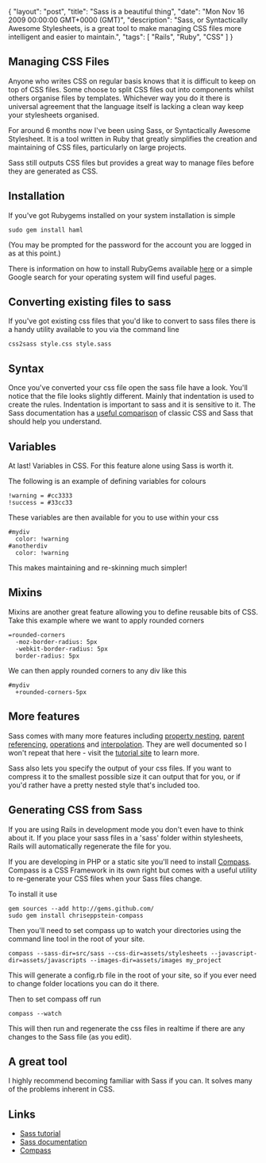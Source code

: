 {
  "layout": "post",
  "title": "Sass is a beautiful thing",
  "date": "Mon Nov 16 2009 00:00:00 GMT+0000 (GMT)",
  "description": "Sass, or Syntactically Awesome Stylesheets, is a great tool to make managing CSS files more intelligent and easier to maintain.",
  "tags": [
    "Rails",
    "Ruby",
    "CSS"
  ]
}

## Managing CSS Files

Anyone who writes CSS on regular basis knows that it is difficult to keep on top of CSS files. Some choose to split CSS files out into components whilst others organise files by templates. Whichever way you do it there is universal agreement that the language itself is lacking a clean way keep your stylesheets organised.

For around 6 months now I've been using Sass, or Syntactically Awesome Stylesheet. It is a tool written in Ruby that greatly simplifies the creation and maintaining of CSS files, particularly on large projects. 

Sass still outputs CSS files but provides a great way to manage files before they are generated as CSS. 

## Installation

If you've got Rubygems installed on your system installation is simple

    sudo gem install haml

(You may be prompted for the password for the account you are logged in as at this point.)

There is information on how to install RubyGems available <a href="http://docs.rubygems.org/read/chapter/3">here</a> or a simple Google search for your operating system will find useful pages. 

## Converting existing files to sass

If you've got existing css files that you'd like to convert to sass files there is a handy utility available to you via the command line

    css2sass style.css style.sass

## Syntax

Once you've converted your css file open the sass file have a look. You'll notice that the file looks slightly different. Mainly that indentation is used to create the rules. Indentation is important to sass and it is sensitive to it. The Sass documentation has a <a href="http://sass-lang.com/tutorial.html#nesting">useful comparison</a> of classic CSS and Sass that should help you understand. 

## Variables

At last! Variables in CSS. For this feature alone using Sass is worth it.

The following is an example of defining variables for colours

    !warning = #cc3333
    !success = #33cc33

These variables are then available for you to use within your css

    #mydiv
      color: !warning
    #anotherdiv
      color: !warning
  
This makes maintaining and re-skinning much simpler!

## Mixins

Mixins are another great feature allowing you to define reusable bits of CSS. Take this example where we want to apply rounded corners

    =rounded-corners
      -moz-border-radius: 5px
      -webkit-border-radius: 5px
      border-radius: 5px

We can then apply rounded corners to any div like this

    #mydiv
      +rounded-corners-5px

## More features

Sass comes with many more features including <a href="http://sass-lang.com/tutorial.html#nesting">property nesting</a>, <a href="http://sass-lang.com/tutorial.html#parent_reference">parent referencing</a>, <a href="http://sass-lang.com/tutorial.html#operations">operations</a> and <a href="http://sass-lang.com/tutorial.html#interpolation">interpolation</a>. They are well documented so I won't repeat that here - visit the <a href="http://sass-lang.com/tutorial.html">tutorial site</a> to learn more.

Sass also lets you specify the output of your css files. If you want to compress it to the smallest possible size it can output that for you, or if you'd rather have a pretty nested style that's included too. 

## Generating CSS from Sass

If you are using Rails in development mode you don't even have to think about it. If you place your sass files in a 'sass' folder within stylesheets, Rails will automatically regenerate the file for you.

If you are developing in PHP or a static site you'll need to install <a href="http://wiki.github.com/chriseppstein/compass">Compass</a>. Compass is a CSS Framework in its own right but comes with a useful utility to re-generate your CSS files when your Sass files change. 

To install it use

    gem sources --add http://gems.github.com/
    sudo gem install chriseppstein-compass

Then you'll need to set compass up to watch your directories using the command line tool in the root of your site. 

    compass --sass-dir=src/sass --css-dir=assets/stylesheets --javascript-dir=assets/javascripts --images-dir=assets/images my_project

This will generate a config.rb file in the root of your site, so if you ever need to change folder locations you can do it there.

Then to set compass off run

    compass --watch

This will then run and regenerate the css files in realtime if there are any changes to the Sass file (as you edit).

## A great tool

I highly recommend becoming familiar with Sass if you can. It solves many of the problems inherent in CSS.

## Links

* <a href="http://sass-lang.com/tutorial.html">Sass tutorial</a>
* <a href="http://sass-lang.com/docs/yardoc/SASS_REFERENCE.md.html">Sass documentation</a>
* <a href="http://wiki.github.com/chriseppstein/compass">Compass</a>
